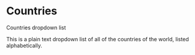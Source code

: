 # Countries
Countries dropdown list

This is a plain text dropdown list of all of the countries of the world, listed alphabetically.

